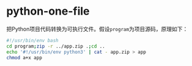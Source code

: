 # python-one-file

把Python项目代码转换为可执行文件。假设`program`为项目源码，原理如下：

```bash
#!/usr/bin/env bash
cd program;zip -r ../app.zip .;cd ..
echo '#!/usr/bin/env python3' | cat - app.zip > app
chmod a+x app
```
